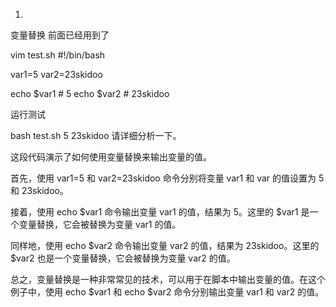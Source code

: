 1.
变量替换
前面已经用到了

vim test.sh
#!/bin/bash

var1=5
var2=23skidoo

echo $var1     # 5
echo $var2     # 23skidoo

运行测试

bash test.sh
5
23skidoo
请详细分析一下。



这段代码演示了如何使用变量替换来输出变量的值。

首先，使用 var1=5 和 var2=23skidoo 命令分别将变量 var1 和 var 的值设置为 5 和 23skidoo。

接着，使用 echo $var1 命令输出变量 var1 的值，结果为 5。这里的 $var1 是一个变量替换，它会被替换为变量 var1 的值。

同样地，使用 echo $var2 命令输出变量 var2 的值，结果为 23skidoo。这里的 $var2 也是一个变量替换，它会被替换为变量 var2 的值。

总之，变量替换是一种非常常见的技术，可以用于在脚本中输出变量的值。在这个例子中，使用 echo $var1 和 echo $var2 命令分别输出变量 var1 和 var2 的值。
